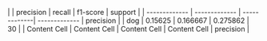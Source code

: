 |               |   precision   |    recall    |    f1-score    |   support     |
| ------------- | ------------- | -------------| -------------  |   precision   |
| dog           | 0.15625       | 0.166667     | 0.275862       |   30          |
| Content Cell  | Content Cell  | Content Cell | Content Cell   |   precision   |
